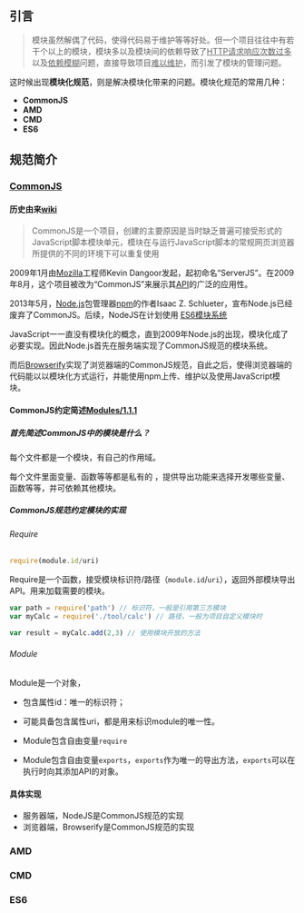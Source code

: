 ## 引言

> 模块虽然解偶了代码，使得代码易于维护等等好处。但一个项目往往中有若干个以上的模块，模块多以及模块间的依赖导致了<u>HTTP请求响应次数过多</u>以及<u>依赖模糊</u>问题，直接导致项目<u>难以维护</u>，而引发了模块的管理问题。

这时候出现**模块化规范**，则是解决模块化带来的问题。模块化规范的常用几种：

- **CommonJS**
- **AMD**
- **CMD**
- **ES6**



## 规范简介

### [CommonJS](http://wiki.commonjs.org/wiki/CommonJS)

#### 历史由来[wiki](https://zh.wikipedia.org/wiki/CommonJS)

> CommonJS是一个项目，创建的主要原因是当时缺乏普遍可接受形式的JavaScript脚本模块单元，模块在与运行JavaScript脚本的常规网页浏览器所提供的不同的环境下可以重复使用

2009年1月由[Mozilla](https://zh.wikipedia.org/wiki/Mozilla)工程师Kevin Dangoor发起，起初命名“ServerJS”。在2009年8月，这个项目被改为“CommonJS”来展示其[API](https://zh.wikipedia.org/wiki/API)的广泛的应用性。

2013年5月，[Node.js](https://zh.wikipedia.org/wiki/Node.js)包管理器[npm](https://zh.wikipedia.org/wiki/Npm)的作者Isaac Z. Schlueter，宣布Node.js已经废弃了CommonJS。后续，NodeJS在计划使用 [ES6模块系统](https://nodejs.org/api/esm.html#esm_ecmascript_modules)

JavaScript一一直没有模块化的概念，直到2009年Node.js的出现，模块化成了必要实现。因此Node.js首先在服务端实现了CommonJS规范的模块系统。

而后[Browserify](https://github.com/browserify)实现了浏览器端的CommonJS规范，自此之后，使得浏览器端的代码能以以模块化方式运行，并能使用npm上传、维护以及使用JavaScript模块。

#### CommonJS约定简述[Modules/1.1.1](http://wiki.commonjs.org/wiki/Modules/1.1.1)

##### 首先简述CommonJS中的模块是什么？

每个文件都是一个模块，有自己的作用域。

每个文件里面变量、函数等等都是私有的 ，提供导出功能来选择开发哪些变量、函数等等，并可依赖其他模块。

##### CommonJS规范约定模块的实现

###### Require

``` javascript
require(module.id/uri)
```

Require是一个函数，接受模块标识符/路径（`module.id`/`uri`），返回外部模块导出API。用来加载需要的模块。

``` javascript
var path = require('path') // 标识符，一般是引用第三方模块
var myCalc = require('./tool/calc') // 路径，一般为项目自定义模块时

var result = myCalc.add(2,3) // 使用模块开放的方法
```

###### Module

Module是一个对象，

- 包含属性id：唯一的标识符；
- 可能具备包含属性uri，都是用来标识module的唯一性。

- Module包含自由变量`require`

- Module包含自由变量`exports`，`exports`作为唯一的导出方法，`exports`可以在执行时向其添加API的对象。

#### 具体实现

- 服务器端，NodeJS是CommonJS规范的实现
- 浏览器端，Browserify是CommonJS规范的实现



### AMD

### CMD

### ES6